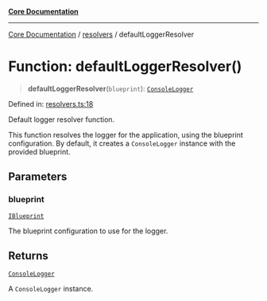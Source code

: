 [**Core Documentation**](../../README.md)

***

[Core Documentation](../../README.md) / [resolvers](../README.md) / defaultLoggerResolver

# Function: defaultLoggerResolver()

> **defaultLoggerResolver**(`blueprint`): [`ConsoleLogger`](../../logger/ConsoleLogger/classes/ConsoleLogger.md)

Defined in: [resolvers.ts:18](https://github.com/stonemjs/core/blob/3581a30de158e951ead319c3cc6abead0be9639f/src/resolvers.ts#L18)

Default logger resolver function.

This function resolves the logger for the application, using the blueprint configuration.
By default, it creates a `ConsoleLogger` instance with the provided blueprint.

## Parameters

### blueprint

[`IBlueprint`](../../declarations/type-aliases/IBlueprint.md)

The blueprint configuration to use for the logger.

## Returns

[`ConsoleLogger`](../../logger/ConsoleLogger/classes/ConsoleLogger.md)

A `ConsoleLogger` instance.
